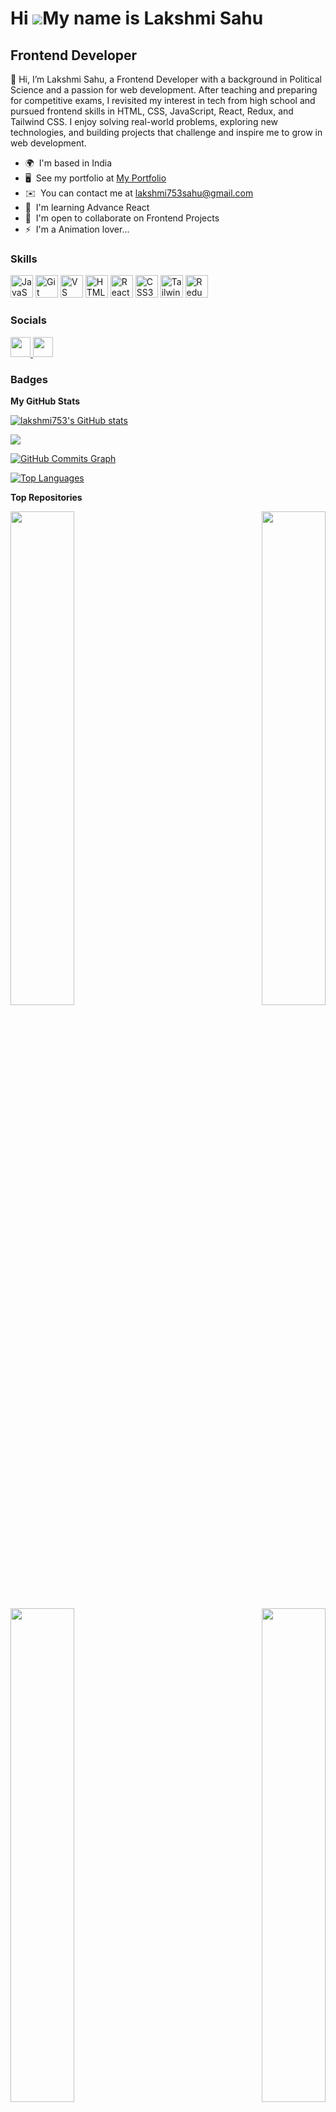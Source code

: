 Hi ![](https://user-images.githubusercontent.com/18350557/176309783-0785949b-9127-417c-8b55-ab5a4333674e.gif)My name is Lakshmi Sahu
====================================================================================================================================

Frontend Developer
------------------

👋 Hi, I’m Lakshmi Sahu, a Frontend Developer with a background in Political Science and a passion for web development. After teaching and preparing for competitive exams, I revisited my interest in tech from high school and pursued frontend skills in HTML, CSS, JavaScript, React, Redux, and Tailwind CSS. I enjoy solving real-world problems, exploring new technologies, and building projects that challenge and inspire me to grow in web development.

* 🌍  I'm based in India
* 🖥️  See my portfolio at [My Portfolio](http://my753portfolio.netlify.app/)
* ✉️  You can contact me at [lakshmi753sahu@gmail.com](mailto:lakshmi753sahu@gmail.com)
* 🧠  I'm learning Advance React
* 🤝  I'm open to collaborate on Frontend Projects
* ⚡  I'm a Animation lover...

### Skills


<p align="left">
<a href="https://developer.mozilla.org/en-US/docs/Web/JavaScript" target="_blank" rel="noreferrer"> <img src="https://raw.githubusercontent.com/danielcranney/readme-generator/main/public/icons/skills/javascript-colored.svg" width="36" height="36" alt="JavaScript" /></a> <a href="https://git-scm.com/" target="_blank" rel="noreferrer"> <img src="https://raw.githubusercontent.com/danielcranney/readme-generator/main/public/icons/skills/git-colored.svg" width="36" height="36" alt="Git" /></a> <a href="https://code.visualstudio.com/" target="_blank" rel="noreferrer"> <img src="https://raw.githubusercontent.com/danielcranney/readme-generator/main/public/icons/skills/visualstudiocode.svg" width="36" height="36" alt="VS Code" /></a> <a href="https://developer.mozilla.org/en-US/docs/Glossary/HTML5" target="_blank" rel="noreferrer"> <img src="https://raw.githubusercontent.com/danielcranney/readme-generator/main/public/icons/skills/html5-colored.svg" width="36" height="36" alt="HTML5" /></a> <a href="https://reactjs.org/" target="_blank" rel="noreferrer"> <img src="https://raw.githubusercontent.com/danielcranney/readme-generator/main/public/icons/skills/react-colored.svg" width="36" height="36" alt="React" /></a> <a href="https://www.w3.org/TR/CSS/#css" target="_blank" rel="noreferrer"> <img src="https://raw.githubusercontent.com/danielcranney/readme-generator/main/public/icons/skills/css3-colored.svg" width="36" height="36" alt="CSS3" /></a> <a href="https://tailwindcss.com/" target="_blank" rel="noreferrer"> <img src="https://raw.githubusercontent.com/danielcranney/readme-generator/main/public/icons/skills/tailwindcss-colored.svg" width="36" height="36" alt="TailwindCSS" /></a> <a href="https://redux.js.org/" target="_blank" rel="noreferrer"> <img src="https://raw.githubusercontent.com/danielcranney/readme-generator/main/public/icons/skills/redux-colored.svg" width="36" height="36" alt="Redux" /></a>
</p>


### Socials

<p align="left"> <a href="https://www.github.com/lakshmi753" target="_blank" rel="noreferrer"> <picture> <source media="(prefers-color-scheme: dark)" srcset="https://raw.githubusercontent.com/danielcranney/readme-generator/main/public/icons/socials/github-dark.svg" /> <source media="(prefers-color-scheme: light)" srcset="https://raw.githubusercontent.com/danielcranney/readme-generator/main/public/icons/socials/github.svg" /> <img src="https://raw.githubusercontent.com/danielcranney/readme-generator/main/public/icons/socials/github.svg" width="32" height="32" /> </picture> </a> <a href="https://www.linkedin.com/in/lakshmi-sahu-1b79362a4/" target="_blank" rel="noreferrer"> <picture> <source media="(prefers-color-scheme: dark)" srcset="https://raw.githubusercontent.com/danielcranney/readme-generator/main/public/icons/socials/linkedin-dark.svg" /> <source media="(prefers-color-scheme: light)" srcset="https://raw.githubusercontent.com/danielcranney/readme-generator/main/public/icons/socials/linkedin.svg" /> <img src="https://raw.githubusercontent.com/danielcranney/readme-generator/main/public/icons/socials/linkedin.svg" width="32" height="32" /> </picture> </a></p>

### Badges

<b>My GitHub Stats</b>

<a href="http://www.github.com/lakshmi753"><img src="https://github-readme-stats.vercel.app/api?username=lakshmi753&show_icons=true&hide=&count_private=true&title_color=000000&text_color=14b8a6&icon_color=000000&bg_color=ffffff&hide_border=true&show_icons=true" alt="lakshmi753's GitHub stats" /></a>

<a href="http://www.github.com/lakshmi753"><img src="https://github-readme-streak-stats.herokuapp.com/?user=lakshmi753&stroke=14b8a6&background=ffffff&ring=000000&fire=000000&currStreakNum=14b8a6&currStreakLabel=000000&sideNums=14b8a6&sideLabels=14b8a6&dates=14b8a6&hide_border=true" /></a>

<a href="http://www.github.com/lakshmi753"><img src="https://github-readme-activity-graph.cyclic.app/graph?username=lakshmi753&bg_color=ffffff&color=14b8a6&line=000000&point=14b8a6&area_color=ffffff&area=true&hide_border=true&custom_title=GitHub%20Commits%20Graph" alt="GitHub Commits Graph" /></a>

<a href="https://github.com/lakshmi753" align="left"><img src="https://github-readme-stats.vercel.app/api/top-langs/?username=lakshmi753&langs_count=10&title_color=000000&text_color=14b8a6&icon_color=000000&bg_color=ffffff&hide_border=true&locale=en&custom_title=Top%20%Languages" alt="Top Languages" /></a>

<b>Top Repositories</b>

<div width="100%" align="center"><a href="https://github.com/lakshmi753/Hangman_Game" align="left"><img align="left" width="45%" src="https://github-readme-stats.vercel.app/api/pin/?username=lakshmi753&repo=Hangman_Game&title_color=000000&text_color=14b8a6&icon_color=000000&bg_color=ffffff&hide_border=true&locale=en" /></a><a href="https://github.com/lakshmi753/ToDo_App" align="right"><img align="right" width="45%" src="https://github-readme-stats.vercel.app/api/pin/?username=lakshmi753&repo=ToDo_App&title_color=000000&text_color=14b8a6&icon_color=000000&bg_color=ffffff&hide_border=true&locale=en" /></a></div><br /><br /><br /><br /><br /><br /><br />

<br /><br /><br /><br /><br />

<div width="100%" align="center"><a href="https://github.com/lakshmi753/CountDown_Timer" align="left"><img align="left" width="45%" src="https://github-readme-stats.vercel.app/api/pin/?username=lakshmi753&repo=CountDown_Timer&title_color=000000&text_color=14b8a6&icon_color=000000&bg_color=ffffff&hide_border=true&locale=en" /></a><a href="https://github.com/lakshmi753/DiceRoll_Game" align="right"><img align="right" width="45%" src="https://github-readme-stats.vercel.app/api/pin/?username=lakshmi753&repo=DiceRoll_Game&title_color=000000&text_color=14b8a6&icon_color=000000&bg_color=ffffff&hide_border=true&locale=en" /></a></div>
